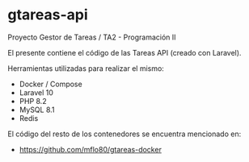 # gtareas-api

Proyecto Gestor de Tareas / TA2 - Programación II

El presente contiene el código de las Tareas API (creado con Laravel).

Herramientas utilizadas para realizar el mismo:
- Docker / Compose
- Laravel 10
- PHP 8.2
- MySQL 8.1
- Redis

El código del resto de los contenedores se encuentra mencionado en:
- https://github.com/mflo80/gtareas-docker
